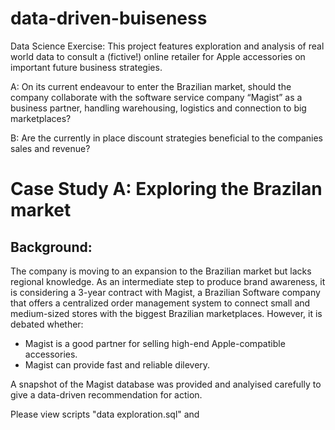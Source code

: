 # data-driven-buiseness
Data Science Exercise: This project features exploration and analysis of real world data to consult a (fictive!) online retailer for Apple accessories on important future business strategies.  

A: On its current endeavour to enter the Brazilian market, should the company collaborate with the software service company “Magist” as a business partner, handling warehousing, logistics and connection to big marketplaces?  

B: Are the currently in place discount strategies beneficial to the companies sales and revenue?

# Case Study A: Exploring the Brazilan market
## Background: 
The company is moving to an expansion to the Brazilian market but lacks regional knowledge. As an intermediate step to produce brand awareness, it is considering a 3-year contract with Magist, a Brazilian Software company that offers a centralized order management system to connect small and medium-sized stores with the biggest Brazilian marketplaces. However, it is debated whether:
* Magist is a good partner for selling high-end Apple-compatible accessories.
* Magist can provide fast and reliable dilevery.

A snapshot of the Magist database was provided and analyised carefully to give a data-driven recommendation for action.

Please view scripts "data exploration.sql" and 
